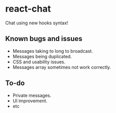 # react-chat
Chat using new hooks syntax!

## Known bugs and issues
* Messages taking to long to broadcast.
* Messages being duplicated.
* CSS and usability issues.
* Messages array sometimes not work correctly.

## To-do
* Private messages.
* UI improvement.
* etc
